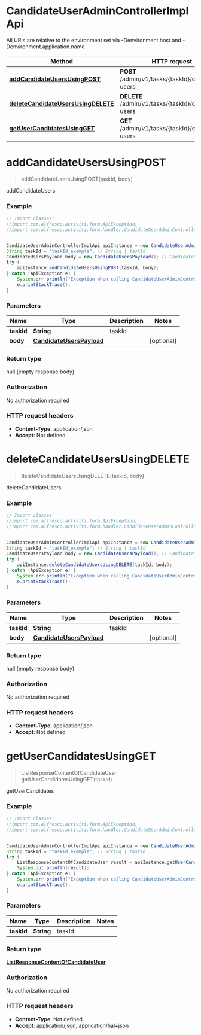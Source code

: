 # CandidateUserAdminControllerImplApi

All URIs are relative to the environment set via -Denvironment.host and -Denvironment.application.name

Method | HTTP request | Description
------------- | ------------- | -------------
[**addCandidateUsersUsingPOST**](CandidateUserAdminControllerImplApi.md#addCandidateUsersUsingPOST) | **POST** /admin/v1/tasks/{taskId}/candidate-users | addCandidateUsers
[**deleteCandidateUsersUsingDELETE**](CandidateUserAdminControllerImplApi.md#deleteCandidateUsersUsingDELETE) | **DELETE** /admin/v1/tasks/{taskId}/candidate-users | deleteCandidateUsers
[**getUserCandidatesUsingGET**](CandidateUserAdminControllerImplApi.md#getUserCandidatesUsingGET) | **GET** /admin/v1/tasks/{taskId}/candidate-users | getUserCandidates

<a name="addCandidateUsersUsingPOST"></a>
# **addCandidateUsersUsingPOST**
> addCandidateUsersUsingPOST(taskId, body)

addCandidateUsers

### Example
```java
// Import classes:
//import com.alfresco.activiti.form.ApiException;
//import com.alfresco.activiti.form.handler.CandidateUserAdminControllerImplApi;


CandidateUserAdminControllerImplApi apiInstance = new CandidateUserAdminControllerImplApi();
String taskId = "taskId_example"; // String | taskId
CandidateUsersPayload body = new CandidateUsersPayload(); // CandidateUsersPayload | 
try {
    apiInstance.addCandidateUsersUsingPOST(taskId, body);
} catch (ApiException e) {
    System.err.println("Exception when calling CandidateUserAdminControllerImplApi#addCandidateUsersUsingPOST");
    e.printStackTrace();
}
```

### Parameters

Name | Type | Description  | Notes
------------- | ------------- | ------------- | -------------
 **taskId** | **String**| taskId |
 **body** | [**CandidateUsersPayload**](CandidateUsersPayload.md)|  | [optional]

### Return type

null (empty response body)

### Authorization

No authorization required

### HTTP request headers

 - **Content-Type**: application/json
 - **Accept**: Not defined

<a name="deleteCandidateUsersUsingDELETE"></a>
# **deleteCandidateUsersUsingDELETE**
> deleteCandidateUsersUsingDELETE(taskId, body)

deleteCandidateUsers

### Example
```java
// Import classes:
//import com.alfresco.activiti.form.ApiException;
//import com.alfresco.activiti.form.handler.CandidateUserAdminControllerImplApi;


CandidateUserAdminControllerImplApi apiInstance = new CandidateUserAdminControllerImplApi();
String taskId = "taskId_example"; // String | taskId
CandidateUsersPayload body = new CandidateUsersPayload(); // CandidateUsersPayload | 
try {
    apiInstance.deleteCandidateUsersUsingDELETE(taskId, body);
} catch (ApiException e) {
    System.err.println("Exception when calling CandidateUserAdminControllerImplApi#deleteCandidateUsersUsingDELETE");
    e.printStackTrace();
}
```

### Parameters

Name | Type | Description  | Notes
------------- | ------------- | ------------- | -------------
 **taskId** | **String**| taskId |
 **body** | [**CandidateUsersPayload**](CandidateUsersPayload.md)|  | [optional]

### Return type

null (empty response body)

### Authorization

No authorization required

### HTTP request headers

 - **Content-Type**: application/json
 - **Accept**: Not defined

<a name="getUserCandidatesUsingGET"></a>
# **getUserCandidatesUsingGET**
> ListResponseContentOfCandidateUser getUserCandidatesUsingGET(taskId)

getUserCandidates

### Example
```java
// Import classes:
//import com.alfresco.activiti.form.ApiException;
//import com.alfresco.activiti.form.handler.CandidateUserAdminControllerImplApi;


CandidateUserAdminControllerImplApi apiInstance = new CandidateUserAdminControllerImplApi();
String taskId = "taskId_example"; // String | taskId
try {
    ListResponseContentOfCandidateUser result = apiInstance.getUserCandidatesUsingGET(taskId);
    System.out.println(result);
} catch (ApiException e) {
    System.err.println("Exception when calling CandidateUserAdminControllerImplApi#getUserCandidatesUsingGET");
    e.printStackTrace();
}
```

### Parameters

Name | Type | Description  | Notes
------------- | ------------- | ------------- | -------------
 **taskId** | **String**| taskId |

### Return type

[**ListResponseContentOfCandidateUser**](ListResponseContentOfCandidateUser.md)

### Authorization

No authorization required

### HTTP request headers

 - **Content-Type**: Not defined
 - **Accept**: application/json, application/hal+json

